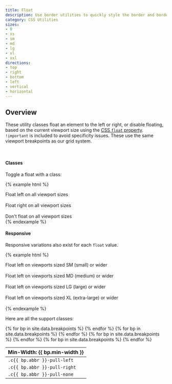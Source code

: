 ```yaml
---
title: Float
description: Use border utilities to quickly style the border and border-radius of an element. Great for images, buttons, or any other element.
category: CSS Utilities
sizes:
- 0 
- xs
- sm
- md
- lg
- xl
- xxl
directions:
- top 
- right
- bottom
- left
- vertical
- horizontal
---
```


## Overview

These utility classes float an element to the left or right, or disable floating, based on the current viewport size using the [CSS `float` property](https://developer.mozilla.org/en-US/docs/Web/CSS/float). `!important` is included to avoid specificity issues. These use the same viewport breakpoints as our grid system.

<br>

#### Classes

Toggle a float with a class:

{% example html %}
<div class="c-pull-left docs- c-p-sm c-bg-primary c-text-white">Float left on all viewport sizes</div><br>
<div class="c-pull-right docs- c-p-sm c-bg-primary c-text-white ">Float right on all viewport sizes</div><br>
<div class="c-pull-none docs- c-p-sm c-bg-primary c-text-white c-m-top-lg">Don't float on all viewport sizes</div>
{% endexample %}

#### Responsive

Responsive variations also exist for each `float` value.

{% example html %}
<div class="c-sm-pull-left docs- c-p-sm c-bg-primary c-text-white">Float left on viewports sized SM (small) or wider</div><br>
<div class="c-md-pull-left docs- c-p-sm c-bg-primary c-text-white">Float left on viewports sized MD (medium) or wider</div><br>
<div class="c-lg-pull-left docs- c-p-sm c-bg-primary c-text-white">Float left on viewports sized LG (large) or wider</div><br>
<div class="c-xl-pull-left docs- c-p-sm c-bg-primary c-text-white">Float left on viewports sized XL (extra-large) or wider</div><br>
{% endexample %}


Here are all the support classes:

<table class="c-table c-table-transparent">
  <thead>
    <tr>
    {% for bp in site.data.breakpoints %}
      <th>Min-Width: {{ bp.min-width }}</th>
    {% endfor %}
    </tr>
  </thead>
  <tbody>
    <tr>
      {% for bp in site.data.breakpoints %}
        <td><code class="c-text-sm">.c{{ bp.abbr }}-pull-left</code></td>
      {% endfor %}
    </tr>
    <tr>
      {% for bp in site.data.breakpoints %}
      <td><code class="c-text-sm">.c{{ bp.abbr }}-pull-right</code></td>
      {% endfor %}  
    </tr>
    <tr>
      {% for bp in site.data.breakpoints %}
      <td><code class="c-text-sm">.c{{ bp.abbr }}-pull-none</code></td>
      {% endfor %}  
    </tr>  
  </tbody>
</table>

